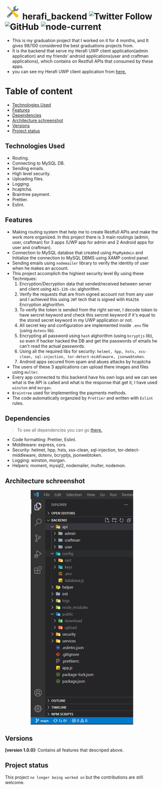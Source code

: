 # ![hearfi_backend_image](https://github.com/AbdAlghaniAlbiek/Herafi/blob/master/Herafi.UWP/Assets/Images/AppIcons/StoreLogo.scale-100.png) herafi_backend ![Twitter Follow](https://img.shields.io/twitter/follow/AbdAlbiek?style=social) ![GitHub](https://img.shields.io/github/license/AbdAlghaniAlbiek/SQLiteDBProject) ![node-current](https://img.shields.io/node/v/dotenv)

* This is my graduation project that I worked on it for 4 months, and It gives 98/100 considered the best graduations projects from.
* It is the backend that serve my Herafi UWP client application(admin application) and my friends' android applications(user and craftman applications), which contains on Restfull APIs that consumed by these apps.
* you can see my Herafi UWP client application from [here.](https://github.com/AbdAlghaniAlbiek/Herafi)

# Table of content
* [Technologies Used](#technologies-used)
* [Features](#features)
* [Dependencies](#dependencies)
* [Architecture schreenshot](architecture-screenshot)
* [Versions](#versions)
* [Project status](project-status)

## Technologies Used
* Routing.
* Connecting to MySQL DB.
* Sending emails.
* High level security.
* Uploading files.
* Logging.
* hcaptcha.
* Braintree payment.
* Prettier.
* Eslint.

## Features
* Making routing system that help me to create Restfull APIs and make the work more organized. In this project there is 3 main routings (admin, user, craftman) for 3 apps (UWP app for admin and 2 Android apps for user and craftman).
* Connection to MySQL databse that created using `PhpMyAdmin` and Initialize the connection to MySQL DBMS using XAMP control panel.
* Sending emails using `nodemailer` library to verify the identity of user when he makes an account.
* This project accomplich the highiest security level By using these Techniques:
  1. Encryption/Decryption data that sended/received between server and client using `AES-128-cbc` alghorithm.
  2. Verify the requests that are from signed account not from any user and I achieved this using `JWT` tech that is signed with `RSA256` Encryption alghorithm.
  3. To verify the token is sended from the right server, I decode token to have sercret keyword and check this sercret keyword if it's equal to the stored secret keyword in my UWP application or not.
  4. All secret key and configuration are implemented inside `.env` file (using `dotenv` lib).
  5. Encrypting all password using `hash` alghorithm (using `bcryptjs` lib), so even if hacker hacked the DB and get the passwords of emails he can't read the actual passwords.
  6. Using all the required libs for security: `helmet, hpp, hsts, xss-clean, sql-injection, tor-detect-middleware, jsonwebtoken`. 
  7. Android apps secured from spam and abues attacks by hcaptcha 
* The users of these 3 applications can upload there images and files using `multer`.
* Every app connected to this backend have his own logs and we can see what is the API is called and what is the response that get it, I have used `winston` and `morgan`.
* `Braintree` used for implementing the payments methods.
* The code automatically organzied by `Prettier` and written with `Eslint` rules.

## Dependencies
> To see all dependencies you can go [there.](https://github.com/AbdAlghaniAlbiek/herafi_backend/blob/main/package.json)
* Code formatting: Prettier, Eslint.
* Middleware: express, cors.
* Security: helmet, hpp, hsts, xss-clean, sql-injection, tor-detect-middleware, dotenv, bcryptjs, jsonwebtoken.
* Logging: winston, morgan.
* Helpers: moment, mysql2, nodemailer, multer, nodemon.

## Architecture schreenshot
<p align="center">
  <img src="https://github.com/AbdAlghaniAlbiek/herafi_backend/blob/main/arch_herafi_backend.jpg">
</p>

 ## Versions
 **[version 1.0.0]:** Contains all features that descriped above.
 
 ## Project status
 This project `no longer being worked on` but the contributions are still welcome.
